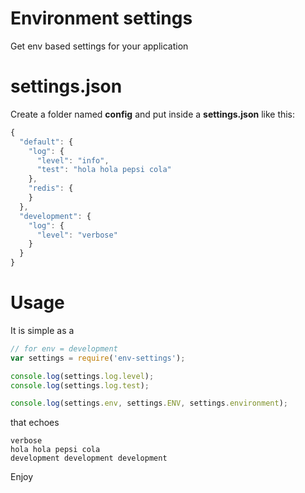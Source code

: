 Environment settings
====================

Get env based settings for your application

# settings.json

Create a folder named **config** and put inside a **settings.json** like this:

```js
{
  "default": {
    "log": {
      "level": "info",
      "test": "hola hola pepsi cola"
    },
    "redis": {
    }
  },
  "development": {
    "log": {
      "level": "verbose"
    }
  }
}
```

# Usage

It is simple as a

```js
// for env = development
var settings = require('env-settings');

console.log(settings.log.level);
console.log(settings.log.test);

console.log(settings.env, settings.ENV, settings.environment);
```

that echoes

```
verbose
hola hola pepsi cola
development development development
```

Enjoy
